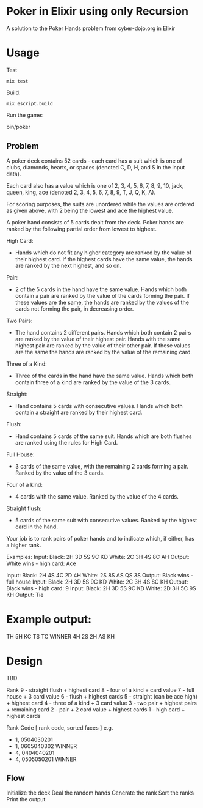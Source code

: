 # Poker in Elixir using only Recursion

A solution to the Poker Hands problem from cyber-dojo.org in Elixir

# Usage

Test

    mix test

Build:

    mix escript.build

Run the game:

   bin/poker

## Problem

A poker deck contains 52 cards - each card has a suit which is one of clubs, diamonds, hearts, or spades (denoted C, D, H, and S in the input data).

Each card also has a value which is one of 2, 3, 4, 5, 6, 7, 8, 9, 10, jack, queen, king, ace (denoted 2, 3, 4, 5, 6, 7, 8, 9, T, J, Q, K, A).

For scoring purposes, the suits are unordered while the values are ordered as given above, with 2 being the lowest and ace the highest value.

A poker hand consists of 5 cards dealt from the deck. Poker hands are ranked by the following partial order from lowest to highest.

High Card: 

- Hands which do not fit any higher category are ranked by the value of their highest card. If the highest cards have the same value, the hands are ranked by the next highest, and so on.

Pair: 

- 2 of the 5 cards in the hand have the same value. Hands which both contain a pair are ranked by the value of the cards forming the pair. If these values are the same, the hands are ranked by the values of the cards not forming the pair, in decreasing order.

Two Pairs: 

- The hand contains 2 different pairs. Hands which both contain 2 pairs are ranked by the value of their highest pair. Hands with the same highest pair are ranked by the value of their other pair. If these values are the same the hands are ranked by the value of the remaining card.

Three of a Kind: 

- Three of the cards in the hand have the same value. Hands which both contain three of a kind are ranked by the value of the 3 cards.

Straight: 

- Hand contains 5 cards with consecutive values. Hands which both contain a straight are ranked by their highest card.

Flush: 

- Hand contains 5 cards of the same suit. Hands which are both flushes are ranked using the rules for High Card.

Full House: 

- 3 cards of the same value, with the remaining 2 cards forming a pair. Ranked by the value of the 3 cards.

Four of a kind: 

- 4 cards with the same value. Ranked by the value of the 4 cards.

Straight flush: 

- 5 cards of the same suit with consecutive values. Ranked by the highest card in the hand.

Your job is to rank pairs of poker hands and to indicate which, if either, has a higher rank.

Examples: Input: Black: 2H 3D 5S 9C KD White: 2C 3H 4S 8C AH Output: White wins - high card: Ace

  Input: Black: 2H 4S 4C 2D 4H White: 2S 8S AS QS 3S Output: Black wins - full house
  Input: Black: 2H 3D 5S 9C KD White: 2C 3H 4S 8C KH Output: Black wins - high card: 9
  Input: Black: 2H 3D 5S 9C KD White: 2D 3H 5C 9S KH Output: Tie

# Example output:

  TH 5H KC TS TC WINNER
  4H 2S 2H AS KH

# Design

TBD

Rank
9 - straight flush + highest card
8 - four of a kind + card value
7 - full house + 3 card value
6 - flush + highest cards
5 - straight (can be ace high) + highest card
4 - three of a kind + 3 card value
3 - two pair + highest pairs + remaining card
2 - pair + 2 card value + highest cards
1 - high card + highest cards

Rank Code
[ rank code, sorted faces ]
e.g.
- 1, 0504030201
- 1, 0605040302 WINNER
- 4, 0404040201
- 4, 0505050201 WINNER

## Flow
Initialize the deck
Deal the random hands
Generate the rank
Sort the ranks
Print the output

